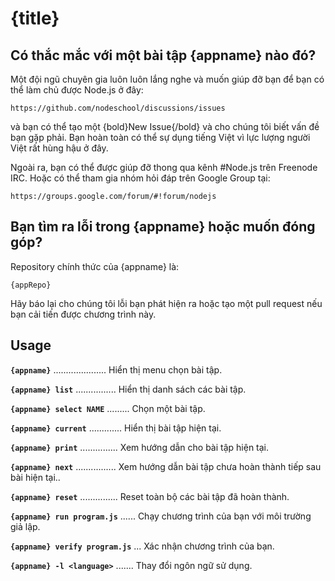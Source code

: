 # {title}

## Có thắc mắc với một bài tập {appname} nào đó?

Một đội ngũ chuyên gia luôn luôn lắng nghe và muốn giúp đỡ bạn để bạn có thể làm chủ được Node.js ở đây:

    https://github.com/nodeschool/discussions/issues

và bạn có thể tạo một {bold}New Issue{/bold} và cho chúng tôi biết vấn đề bạn gặp phải. Bạn hoàn toàn có thể sự dụng tiếng Việt vì lực lượng người Việt rất hùng hậu ở đây.

Ngoài ra, bạn có thể được giúp đỡ thong qua kênh #Node.js trên Freenode IRC. Hoặc có thể tham gia nhóm hỏi đáp trên Google Group tại:

    https://groups.google.com/forum/#!forum/nodejs

## Bạn tìm ra lỗi trong {appname} hoặc muốn đóng góp?

Repository chính thức của {appname} là:

    {appRepo}

Hãy báo lại cho chúng tôi lỗi bạn phát hiện ra hoặc tạo một pull request nếu bạn cải tiến được chương trình này.

## Usage

__`{appname}`__ ..................... Hiển thị menu chọn bài tập.

__`{appname} list`__ ................ Hiển thị danh sách các bài tập.

__`{appname} select NAME`__ ......... Chọn một bài tập.

__`{appname} current`__ ............. Hiển thị bài tập hiện tại.

__`{appname} print`__ ............... Xem hướng dẫn cho bài tập hiện tại.

__`{appname} next`__ ................ Xem hướng dẫn bài tập chưa hoàn thành tiếp sau bài hiện tại..

__`{appname} reset`__ ............... Reset toàn bộ các bài tập đã hoàn thành.

__`{appname} run program.js`__ ...... Chạy chương trình của bạn với môi trường giả lập.

__`{appname} verify program.js`__ ... Xác nhận chương trình của bạn.

__`{appname} -l <language>`__ ....... Thay đổi ngôn ngữ sử dụng.
